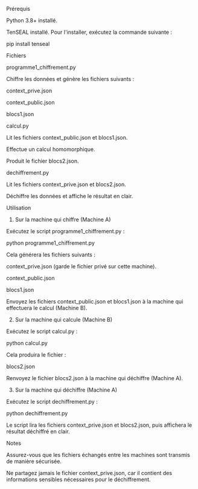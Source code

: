 Prérequis

Python 3.8+ installé.

TenSEAL installé. Pour l'installer, exécutez la commande suivante :

pip install tenseal

Fichiers

programme1_chiffrement.py

Chiffre les données et génère les fichiers suivants :

context_prive.json

context_public.json

blocs1.json

calcul.py

Lit les fichiers context_public.json et blocs1.json.

Effectue un calcul homomorphique.

Produit le fichier blocs2.json.

dechiffrement.py

Lit les fichiers context_prive.json et blocs2.json.

Déchiffre les données et affiche le résultat en clair.

Utilisation

1. Sur la machine qui chiffre (Machine A)

Exécutez le script programme1_chiffrement.py :

python programme1_chiffrement.py

Cela générera les fichiers suivants :

context_prive.json (garde le fichier privé sur cette machine).

context_public.json

blocs1.json

Envoyez les fichiers context_public.json et blocs1.json à la machine qui effectuera le calcul (Machine B).

2. Sur la machine qui calcule (Machine B)

Exécutez le script calcul.py :

python calcul.py

Cela produira le fichier :

blocs2.json

Renvoyez le fichier blocs2.json à la machine qui déchiffre (Machine A).

3. Sur la machine qui déchiffre (Machine A)

Exécutez le script dechiffrement.py :

python dechiffrement.py

Le script lira les fichiers context_prive.json et blocs2.json, puis affichera le résultat déchiffré en clair.

Notes

Assurez-vous que les fichiers échangés entre les machines sont transmis de manière sécurisée.

Ne partagez jamais le fichier context_prive.json, car il contient des informations sensibles nécessaires pour le déchiffrement.

